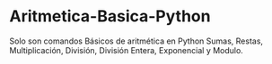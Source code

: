 # Aritmetica-Basica-Python
Solo son comandos Básicos de aritmética en Python Sumas, Restas, Multiplicación, División, División Entera, Exponencial y Modulo.

